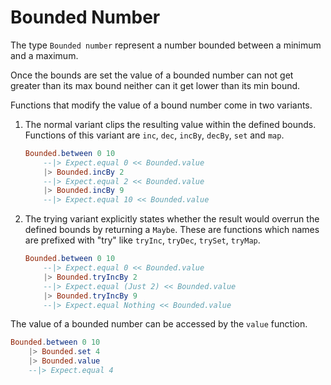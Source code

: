 # Bounded Number

The type `Bounded number` represent a number bounded between a minimum and a maximum.

Once the bounds are set the value of a bounded number can not get greater than its max bound
neither can it get lower than its min bound.

Functions that modify the value of a bound number come in two variants.

1.  The normal variant clips the resulting value within the defined bounds. Functions of this
    variant are `inc`, `dec`, `incBy`, `decBy`, `set` and `map`.
    
    ```elm
    Bounded.between 0 10
        --|> Expect.equal 0 << Bounded.value
        |> Bounded.incBy 2
        --|> Expect.equal 2 << Bounded.value
        |> Bounded.incBy 9
        --|> Expect.equal 10 << Bounded.value
    ```

2.  The trying variant explicitly states whether the result would overrun the defined bounds by
    returning a `Maybe`. These are functions which names are prefixed with "try" like `tryInc`,
    `tryDec`, `trySet`, `tryMap`.

    ```elm
    Bounded.between 0 10
        --|> Expect.equal 0 << Bounded.value
        |> Bounded.tryIncBy 2
        --|> Expect.equal (Just 2) << Bounded.value
        |> Bounded.tryIncBy 9
        --|> Expect.equal Nothing << Bounded.value
    ```

The value of a bounded number can be accessed by the `value` function.

```elm
Bounded.between 0 10
    |> Bounded.set 4
    |> Bounded.value
    --|> Expect.equal 4
``` 
